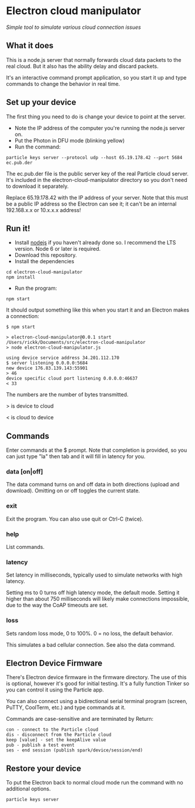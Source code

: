 # Electron cloud manipulator

*Simple tool to simulate various cloud connection issues*

## What it does

This is a node.js server that normally forwards cloud data packets to the real cloud. But it also has the ability delay and discard packets.

It's an interactive command prompt application, so you start it up and type commands to change the behavior in real time.

## Set up your device

The first thing you need to do is change your device to point at the server. 

- Note the IP address of the computer you're running the node.js server on.
- Put the Photon in DFU mode (blinking yellow)
- Run the command:

```
particle keys server --protocol udp --host 65.19.178.42 --port 5684 ec.pub.der
```

The ec.pub.der file is the public server key of the real Particle cloud server. It's included in the electron-cloud-manipulator directory so you don't need to download it separately.

Replace 65.19.178.42 with the IP address of your server. Note that this must be a public IP address so the Electron can see it; it can't be an internal 192.168.x.x or 10.x.x.x address!


## Run it!

- Install [nodejs](https://nodejs.org/) if you haven't already done so. I recommend the LTS version. Node 6 or later is required.
- Download this repository.
- Install the dependencies

```
cd electron-cloud-manipulator
npm install
```

- Run the program:

```
npm start
```

It should output something like this when you start it and an Electron makes a connection:

```
$ npm start

> electron-cloud-manipulator@0.0.1 start /Users/rickk/Documents/src/electron-cloud-manipulator
> node electron-cloud-manipulator.js

using device service address 34.201.112.170
$ server listening 0.0.0.0:5684
new device 176.83.139.143:55901
> 46
device specific cloud port listening 0.0.0.0:46637
< 33
```

The numbers are the number of bytes transmitted. 

\> is device to cloud

\< is cloud to device


## Commands

Enter commands at the $ prompt. Note that completion is provided, so you can just type "la" then tab and it will fill in latency for you.

### data [on|off]

The data command turns on and off data in both directions (upload and download). Omitting on or off toggles the current state.

### exit

Exit the program. You can also use quit or Ctrl-C (twice).

### help

List commands.

### latency <ms>

Set latency in milliseconds, typically used to simulate networks with high latency.

Setting ms to 0 turns off high latency mode, the default mode. Setting it higher than about 750 milliseconds will likely make connections impossible, due to the way the CoAP timeouts are set.

### loss <pct>

Sets random loss mode, 0 to 100%. 0 = no loss, the default behavior.

This simulates a bad cellular connection. See also the data command.

## Electron Device Firmware

There's Electron device firmware in the firmware directory. The use of this is optional, however it's good for initial testing. It's a fully function Tinker so you can control it using the Particle app.

You can also connect using a bidirectional serial terminal program (screen, PuTTY, CoolTerm, etc.) and type commands at it.

Commands are case-sensitive and are terminated by Return:

```
con - connect to the Particle cloud
dis - disconnect from the Particle cloud
keep [value] - set the keepAlive value
pub - publish a test event
ses - end session (publish spark/device/session/end)
```


## Restore your device

To put the Electron back to normal cloud mode run the command with no additional options.

```
particle keys server
```



